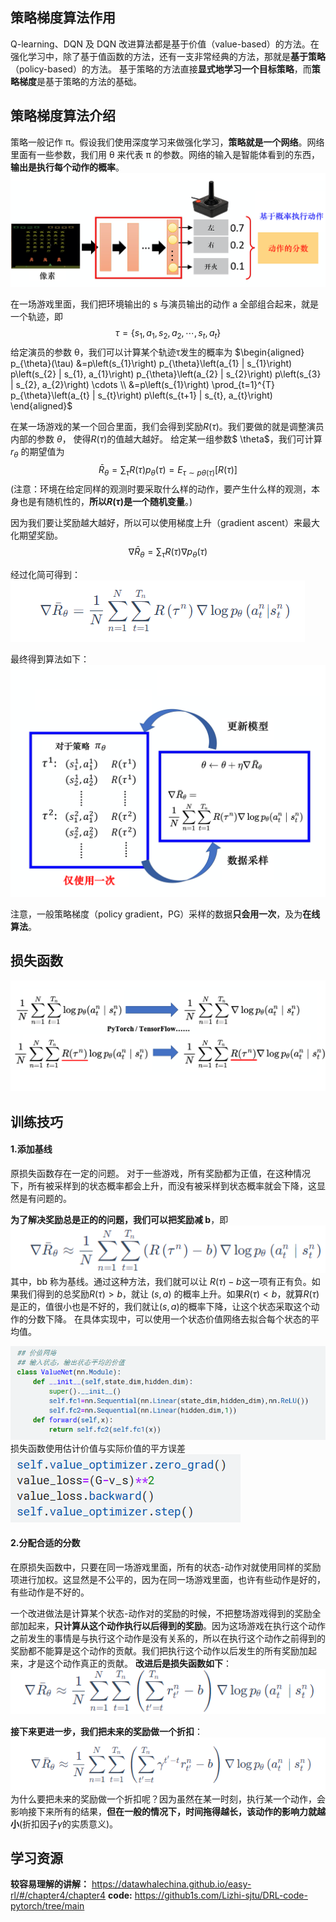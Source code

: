 ## 策略梯度算法作用
Q-learning、DQN 及 DQN 改进算法都是基于价值（value-based）的方法。在强化学习中，除了基于值函数的方法，还有一支非常经典的方法，那就是**基于策略**（policy-based）的方法。
基于策略的方法直接**显式地学习一个目标策略**，而**策略梯度**是基于策略的方法的基础。

## 策略梯度算法介绍
策略一般记作 π。假设我们使用深度学习来做强化学习，**策略就是一个网络**。网络里面有一些参数，我们用 θ 来代表 π 的参数。网络的输入是智能体看到的东西，**输出是执行每个动作的概率**。
![alt text](4.2[0].png)

在一场游戏里面，我们把环境输出的 s 与演员输出的动作 a 全部组合起来，就是一个轨迹，即
$$\tau=\left\{s_{1}, a_{1}, s_{2}, a_{2}, \cdots, s_{t}, a_{t}\right\}$$
给定演员的参数 θ，我们可以计算某个轨迹τ发生的概率为
$\begin{aligned} p_{\theta}(\tau) &=p\left(s_{1}\right) p_{\theta}\left(a_{1} | s_{1}\right) p\left(s_{2} | s_{1}, a_{1}\right) p_{\theta}\left(a_{2} | s_{2}\right) p\left(s_{3} | s_{2}, a_{2}\right) \cdots \\ &=p\left(s_{1}\right) \prod_{t=1}^{T} p_{\theta}\left(a_{t} | s_{t}\right) p\left(s_{t+1} | s_{t}, a_{t}\right) \end{aligned}$

在某一场游戏的某一个回合里面，我们会得到奖励$R(\tau)$。我们要做的就是调整演员内部的参数 $\theta$， 使得$R(\tau)$的值越大越好。 
给定某一组参数$ \theta$，我们可计算 $r_{\theta}$ 的期望值为
$$\bar{R}_{\theta}=\sum_{\tau} R(\tau) p_{\theta}(\tau)=E_{τ∼pθ(τ)}[R(τ)]$$
 (注意：环境在给定同样的观测时要采取什么样的动作，要产生什么样的观测，本身也是有随机性的，**所以$R(\tau)$是一个随机变量**。)

因为我们要让奖励越大越好，所以可以使用梯度上升（gradient ascent）来最大化期望奖励。
$$\nabla \bar{R}_{\theta}=\sum_{\tau} R(\tau) \nabla p_{\theta}(\tau)$$

经过化简可得到：
![alt text](image.png)

最终得到算法如下：
![alt text](4.8.png)

注意，一般策略梯度（policy gradient，PG）采样的数据**只会用一次**，及为**在线算法**。

## 损失函数
![alt text](4.10.png)

## 训练技巧
#### 1.添加基线
原损失函数存在一定的问题。
对于一些游戏，所有奖励都为正值，在这种情况下，所有被采样到的状态概率都会上升，而没有被采样到状态概率就会下降，这显然是有问题的。

**为了解决奖励总是正的的问题，我们可以把奖励减 b**，即
![alt text](image-1.png)
其中，bb 称为基线。通过这种方法，我们就可以让 $R(\tau)-b$这一项有正有负。如果我们得到的总奖励$R(\tau)>b$，就让 $(s,a)$ 的概率上升。如果$R(\tau)<b$，就算$R(\tau)$是正的，值很小也是不好的，我们就让$(s,a)$的概率下降，让这个状态采取这个动作的分数下降。
在具体实现中，可以使用一个状态价值网络去拟合每个状态的平均值。

![alt text](image-2.png)
损失函数使用估计价值与实际价值的平方误差
![alt text](image-3.png)


#### 2.分配合适的分数
在原损失函数中，只要在同一场游戏里面，所有的状态-动作对就使用同样的奖励项进行加权。这显然是不公平的，因为在同一场游戏里面，也许有些动作是好的，有些动作是不好的。 

一个改进做法是计算某个状态-动作对的奖励的时候，不把整场游戏得到的奖励全部加起来，**只计算从这个动作执行以后得到的奖励**。因为这场游戏在执行这个动作之前发生的事情是与执行这个动作是没有关系的，所以在执行这个动作之前得到的奖励都不能算是这个动作的贡献。我们把执行这个动作以后发生的所有奖励加起来，才是这个动作真正的贡献。
**改进后是损失函数如下**：
![alt text](image-4.png)

**接下来更进一步，我们把未来的奖励做一个折扣**：
![alt text](image-5.png)
为什么要把未来的奖励做一个折扣呢？因为虽然在某一时刻，执行某一个动作，会影响接下来所有的结果，**但在一般的情况下，时间拖得越长，该动作的影响力就越小**(折扣因子$\gamma$的实质意义)。


## 学习资源
**较容易理解的讲解：** https://datawhalechina.github.io/easy-rl/#/chapter4/chapter4
**code:** https://github1s.com/Lizhi-sjtu/DRL-code-pytorch/tree/main